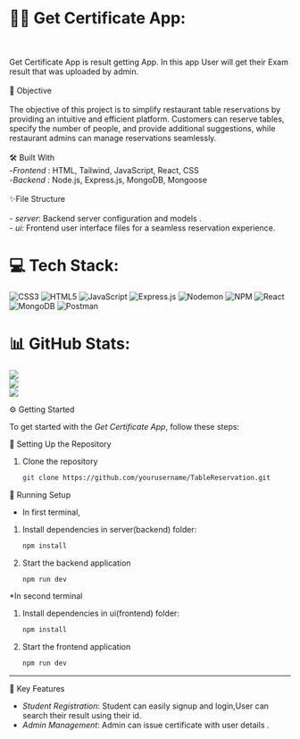 # 💫🏅 Get Certificate App:
<br><br>Get Certificate App is result getting App. In this app User will get their Exam result that was uploaded by admin.<br><br> 🎯 Objective<br><br>The objective of this project is to simplify restaurant table reservations by providing an intuitive and efficient platform. Customers can reserve tables, specify the number of people, and provide additional suggestions, while restaurant admins can manage reservations seamlessly.<br><br> 🛠️ Built With<br>    -*Frontend* : HTML, Tailwind, JavaScript, React, CSS<br>    -*Backend* : Node.js, Express.js, MongoDB, Mongoose<br> <br>✨File Structure<br><br>  - *server*: Backend server configuration and models .<br>  - *ui*: Frontend user interface files for a seamless reservation experience.<br>


# 💻 Tech Stack:
![CSS3](https://img.shields.io/badge/css3-%231572B6.svg?style=for-the-badge&logo=css3&logoColor=white) ![HTML5](https://img.shields.io/badge/html5-%23E34F26.svg?style=for-the-badge&logo=html5&logoColor=white) ![JavaScript](https://img.shields.io/badge/javascript-%23323330.svg?style=for-the-badge&logo=javascript&logoColor=%23F7DF1E) ![Express.js](https://img.shields.io/badge/express.js-%23404d59.svg?style=for-the-badge&logo=express&logoColor=%2361DAFB) ![Nodemon](https://img.shields.io/badge/NODEMON-%23323330.svg?style=for-the-badge&logo=nodemon&logoColor=%BBDEAD) ![NPM](https://img.shields.io/badge/NPM-%23CB3837.svg?style=for-the-badge&logo=npm&logoColor=white) ![React](https://img.shields.io/badge/react-%2320232a.svg?style=for-the-badge&logo=react&logoColor=%2361DAFB) ![MongoDB](https://img.shields.io/badge/MongoDB-%234ea94b.svg?style=for-the-badge&logo=mongodb&logoColor=white) ![Postman](https://img.shields.io/badge/Postman-FF6C37?style=for-the-badge&logo=postman&logoColor=white)
# 📊 GitHub Stats:
![](https://github-readme-stats.vercel.app/api?username=an9644&theme=dark&hide_border=true&include_all_commits=false&count_private=false)<br/>
![](https://github-readme-streak-stats.herokuapp.com/?user=an9644&theme=dark&hide_border=true)<br/>
![](https://github-readme-stats.vercel.app/api/top-langs/?username=an9644&theme=dark&hide_border=true&include_all_commits=false&count_private=false&layout=compact)



⚙️ Getting Started

To get started with the *Get Certificate App*, follow these steps:

 🚀 Setting Up the Repository

   1. Clone the repository
      ```bash
      git clone https://github.com/yourusername/TableReservation.git
      ```
🔧 Running Setup
 
   * In first terminal,
   
   1. Install dependencies in server(backend) folder:
      ``` bash
      npm install
      ```
   
   2. Start the backend application
      ``` bash
      npm run dev
      ```
    
   *In second terminal
        
   1. Install dependencies in ui(frontend) folder:
      ```bash
      npm install
      ```
      
   2. Start the frontend application
      ``` bash
      npm run dev
      ```
   ---
      
 🔑 Key Features

- *Student Registration*: Student can easily signup and login,User can search their result using their id.
- *Admin Management*: Admin can issue certificate with user details .
